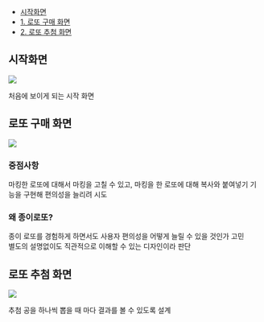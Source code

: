 - <a href="#fun0">시작화면
- <a href="#fun1">1.&nbsp;로또 구매 화면</a>
- <a href="#fun2">2.&nbsp;로또 추첨 화면</a>

## <a name="fun0">시작화면

<img src="https://github.com/0gon/Lotto3/assets/134483516/7eb124aa-1ab8-44a5-ae16-ded62537c4cd"/>

처음에 보이게 되는 시작 화면


## <a name="fun1">로또 구매 화면

<img src="https://github.com/0gon/Lotto3/assets/134483516/a44e6ed5-2385-4af3-b3fa-011bb24cb7f3"/>

### 중점사항

마킹한 로또에 대해서 마킹을 고칠 수 있고, 마킹을 한 로또에 대해 복사와 붙여넣기 기능을 구현해 편의성을 늘리려 시도

### 왜 종이로또?

종이 로또를 경험하게 하면서도 사용자 편의성을 어떻게 늘릴 수 있을 것인가 고민 <br>
별도의 설명없이도 직관적으로 이해할 수 있는 디자인이라 판단

## <a name="fun2">로또 추첨 화면</a>

<img src="https://github.com/0gon/Lotto3/assets/134483516/4cf268ea-820f-4b14-9606-f257715ce253"/>

추첨 공을 하나씩 뽑을 때 마다 결과를 볼 수 있도록 설계
